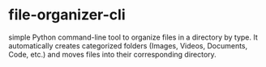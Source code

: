 # file-organizer-cli
 simple Python command-line tool to organize files in a directory by type.   It automatically creates categorized folders (Images, Videos, Documents, Code, etc.) and moves files into their corresponding directory.
